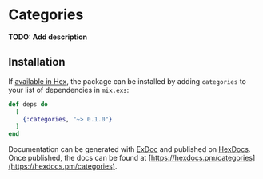 # Categories

**TODO: Add description**

## Installation

If [available in Hex](https://hex.pm/docs/publish), the package can be installed
by adding `categories` to your list of dependencies in `mix.exs`:

```elixir
def deps do
  [
    {:categories, "~> 0.1.0"}
  ]
end
```

Documentation can be generated with [ExDoc](https://github.com/elixir-lang/ex_doc)
and published on [HexDocs](https://hexdocs.pm). Once published, the docs can
be found at [https://hexdocs.pm/categories](https://hexdocs.pm/categories).

